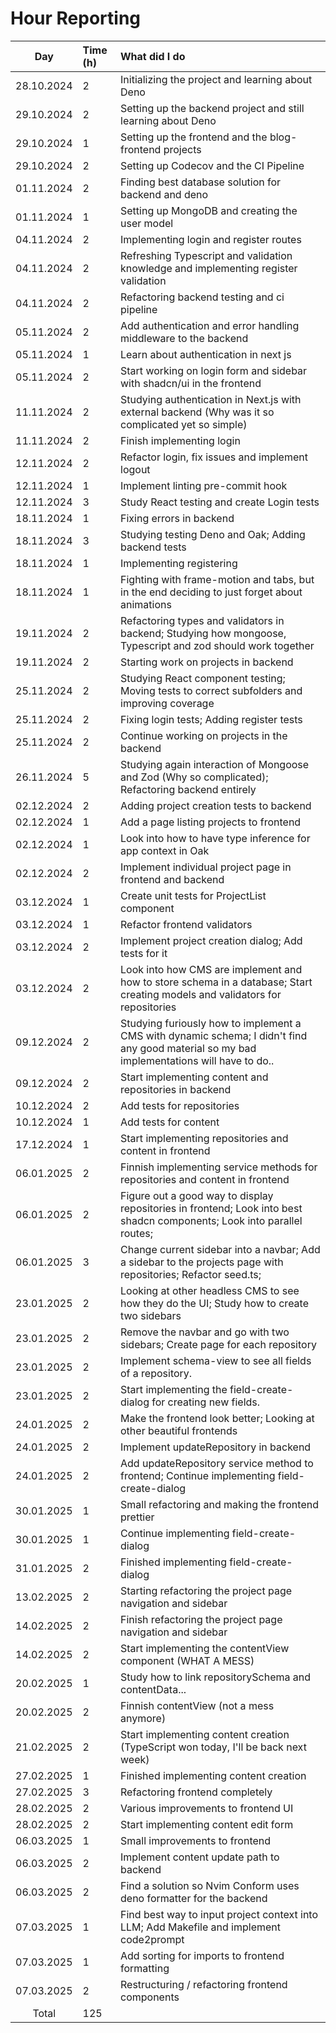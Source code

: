 # Hour Reporting

|    Day     | Time (h) | What did I do                                                                                                                              |
| :--------: | :------- | :----------------------------------------------------------------------------------------------------------------------------------------- |
| 28.10.2024 | 2        | Initializing the project and learning about Deno                                                                                           |
| 29.10.2024 | 2        | Setting up the backend project and still learning about Deno                                                                               |
| 29.10.2024 | 1        | Setting up the frontend and the blog-frontend projects                                                                                     |
| 29.10.2024 | 2        | Setting up Codecov and the CI Pipeline                                                                                                     |
| 01.11.2024 | 2        | Finding best database solution for backend and deno                                                                                        |
| 01.11.2024 | 1        | Setting up MongoDB and creating the user model                                                                                             |
| 04.11.2024 | 2        | Implementing login and register routes                                                                                                     |
| 04.11.2024 | 2        | Refreshing Typescript and validation knowledge and implementing register validation                                                        |
| 04.11.2024 | 2        | Refactoring backend testing and ci pipeline                                                                                                |
| 05.11.2024 | 2        | Add authentication and error handling middleware to the backend                                                                            |
| 05.11.2024 | 1        | Learn about authentication in next js                                                                                                      |
| 05.11.2024 | 2        | Start working on login form and sidebar with shadcn/ui in the frontend                                                                     |
| 11.11.2024 | 2        | Studying authentication in Next.js with external backend (Why was it so complicated yet so simple)                                         |
| 11.11.2024 | 2        | Finish implementing login                                                                                                                  |
| 12.11.2024 | 2        | Refactor login, fix issues and implement logout                                                                                            |
| 12.11.2024 | 1        | Implement linting pre-commit hook                                                                                                          |
| 12.11.2024 | 3        | Study React testing and create Login tests                                                                                                 |
| 18.11.2024 | 1        | Fixing errors in backend                                                                                                                   |
| 18.11.2024 | 3        | Studying testing Deno and Oak; Adding backend tests                                                                                        |
| 18.11.2024 | 1        | Implementing registering                                                                                                                   |
| 18.11.2024 | 1        | Fighting with frame-motion and tabs, but in the end deciding to just forget about animations                                               |
| 19.11.2024 | 2        | Refactoring types and validators in backend; Studying how mongoose, Typescript and zod should work together                                |
| 19.11.2024 | 2        | Starting work on projects in backend                                                                                                       |
| 25.11.2024 | 2        | Studying React component testing; Moving tests to correct subfolders and improving coverage                                                |
| 25.11.2024 | 2        | Fixing login tests; Adding register tests                                                                                                  |
| 25.11.2024 | 2        | Continue working on projects in the backend                                                                                                |
| 26.11.2024 | 5        | Studying again interaction of Mongoose and Zod (Why so complicated); Refactoring backend entirely                                          |
| 02.12.2024 | 2        | Adding project creation tests to backend                                                                                                   |
| 02.12.2024 | 1        | Add a page listing projects to frontend                                                                                                    |
| 02.12.2024 | 1        | Look into how to have type inference for app context in Oak                                                                                |
| 02.12.2024 | 2        | Implement individual project page in frontend and backend                                                                                  |
| 03.12.2024 | 1        | Create unit tests for ProjectList component                                                                                                |
| 03.12.2024 | 1        | Refactor frontend validators                                                                                                               |
| 03.12.2024 | 2        | Implement project creation dialog; Add tests for it                                                                                        |
| 03.12.2024 | 2        | Look into how CMS are implement and how to store schema in a database; Start creating models and validators for repositories               |
| 09.12.2024 | 2        | Studying furiously how to implement a CMS with dynamic schema; I didn't find any good material so my bad implementations will have to do.. |
| 09.12.2024 | 2        | Start implementing content and repositories in backend                                                                                     |
| 10.12.2024 | 2        | Add tests for repositories                                                                                                                 |
| 10.12.2024 | 1        | Add tests for content                                                                                                                      |
| 17.12.2024 | 1        | Start implementing repositories and content in frontend                                                                                    |
| 06.01.2025 | 2        | Finnish implementing service methods for repositories and content in frontend                                                              |
| 06.01.2025 | 2        | Figure out a good way to display repositories in frontend; Look into best shadcn components; Look into parallel routes;                    |
| 06.01.2025 | 3        | Change current sidebar into a navbar; Add a sidebar to the projects page with repositories; Refactor seed.ts;                              |
| 23.01.2025 | 2        | Looking at other headless CMS to see how they do the UI; Study how to create two sidebars                                                  |
| 23.01.2025 | 2        | Remove the navbar and go with two sidebars; Create page for each repository                                                                |
| 23.01.2025 | 2        | Implement schema-view to see all fields of a repository.                                                                                   |
| 23.01.2025 | 2        | Start implementing the field-create-dialog for creating new fields.                                                                        |
| 24.01.2025 | 2        | Make the frontend look better; Looking at other beautiful frontends                                                                        |
| 24.01.2025 | 2        | Implement updateRepository in backend                                                                                                      |
| 24.01.2025 | 2        | Add updateRepository service method to frontend; Continue implementing field-create-dialog                                                 |
| 30.01.2025 | 1        | Small refactoring and making the frontend prettier                                                                                         |
| 30.01.2025 | 1        | Continue implementing field-create-dialog                                                                                                  |
| 31.01.2025 | 2        | Finished implementing field-create-dialog                                                                                                  |
| 13.02.2025 | 2        | Starting refactoring the project page navigation and sidebar                                                                               |
| 14.02.2025 | 2        | Finish refactoring the project page navigation and sidebar                                                                                 |
| 14.02.2025 | 2        | Start implementing the contentView component (WHAT A MESS)                                                                                 |
| 20.02.2025 | 1        | Study how to link repositorySchema and contentData...                                                                                      |
| 20.02.2025 | 2        | Finnish contentView (not a mess anymore)                                                                                                   |
| 21.02.2025 | 2        | Start implementing content creation (TypeScript won today, I'll be back next week)                                                         |
| 27.02.2025 | 1        | Finished implementing content creation                                                                                                     |
| 27.02.2025 | 3        | Refactoring frontend completely                                                                                                            |
| 28.02.2025 | 2        | Various improvements to frontend UI                                                                                                        |
| 28.02.2025 | 2        | Start implementing content edit form                                                                                                       |
| 06.03.2025 | 1        | Small improvements to frontend                                                                                                             |
| 06.03.2025 | 2        | Implement content update path to backend                                                                                                   |
| 06.03.2025 | 2        | Find a solution so Nvim Conform uses deno formatter for the backend                                                                        |
| 07.03.2025 | 1        | Find best way to input project context into LLM; Add Makefile and implement code2prompt                                                    |
| 07.03.2025 | 1        | Add sorting for imports to frontend formatting                                                                                             |
| 07.03.2025 | 2        | Restructuring / refactoring frontend components                                                                                            |
|   Total    | 125      |                                                                                                                                            |
